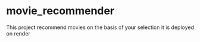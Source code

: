 # movie_recommender
This project recommend movies on the basis of your selection it is deployed on render
